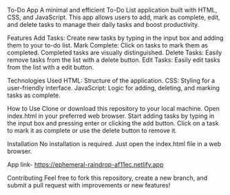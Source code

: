 To-Do App
A minimal and efficient To-Do List application built with HTML, CSS, and JavaScript. This app allows users to add, mark as complete, edit, and delete tasks to manage their daily tasks and boost productivity.

Features
Add Tasks: Create new tasks by typing in the input box and adding them to your to-do list.
Mark Complete: Click on tasks to mark them as completed. Completed tasks are visually distinguished.
Delete Tasks: Easily remove tasks from the list with a delete button.
Edit Tasks: Easily edit tasks from the list with a edit button.

Technologies Used
HTML: Structure of the application.
CSS: Styling for a user-friendly interface.
JavaScript: Logic for adding, deleting, and marking tasks as complete.

How to Use
Clone or download this repository to your local machine.
Open index.html in your preferred web browser.
Start adding tasks by typing in the input box and pressing enter or clicking the add button.
Click on a task to mark it as complete or use the delete button to remove it.

Installation
No installation is required. Just open the index.html file in a web browser.

App link-
https://ephemeral-raindrop-af11ec.netlify.app

Contributing
Feel free to fork this repository, create a new branch, and submit a pull request with improvements or new features!
